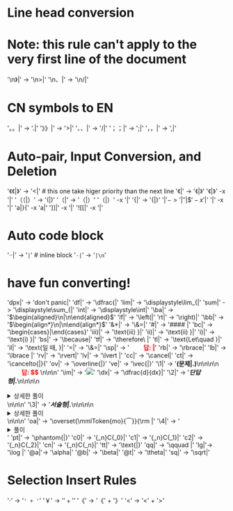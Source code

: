 
# Line head conversion
# Note: this rule can't apply to the very first line of the document
'\n》|' -> '\n>|'
'\n、|' -> '\n/|'


# CN symbols to EN
'。。|' -> '.|'
'》》|' -> '>|'
'、、|' -> '/|'
'；；|' -> ';|'
'，，|' -> ',|'

# Auto-pair, Input Conversion, and Deletion
'《《|》' -> '<|' # this one take higer priority than the next line
'《|'    -> '《|》'
'《|》'   -x '|'
'（（|）' -> '(|)'
'（|'     -> '（|）'
'（|）'   -x '|'
'{|' -> '{|}'
'$|' -> '$|$'
'$|$$'   -x '$|'
'$|$'   -x '|'
'a|}{' -x 'a|'
']]|'   -x '|'
'![[|'   -x '|'


# Auto code block
'··|'  -> '`|`' # inline block
'`·|`' -> '```|\n```'

# have fun converting!
'dpx|' -> 'don\'t panic|'
'df|' -> '\dfrac{|'
'lim|' -> '\displaystyle\lim_{|'
'sum|' -> '\displaystyle\sum_{|'
'int|' -> '\displaystyle\int|'
'\ba|' -> '$\begin{aligned}\n|\n\end{aligned}$'
'lf|' -> '\left(|'
'rt|' -> '\right)|'
'\bb|' -> '$\begin{align*}\n|\n\end{align*}$'
'&*|' -> '\\&=|'
'\#|' -> '#### |'
'bc|' -> '\begin{cases}|\end{cases}'
'iii)|' -> '\text{iii) }|'
'ii)|' -> '\text{ii) }|'
'i)|' -> '\text{i) }|'
'bs|' -> '\because|'
'tf|' -> '\therefore\ |'
'tl|' -> '\text{Let\quad }|'
'il|' -> '\text{일 때, }|'
'\=|' -> '\\&=|'
'\sp|' -> '**<span style="color: red;">$\qquad$답: $|$</span>**'
'rb|' -> '\rbrace|'
'lb|' -> '\lbrace |'
'rv|' -> '\rvert|'
'lv|' -> '\lvert |'
'cc|' -> '\cancel|'
'ct|' -> '\cancelto{|}{'
'ov|' -> '\overline{|}'
've|' -> '\vec{|}'
'\1|' -> '**(문제|.)**\n\n\n\n **<span style="color: red;">$\qquad$답: $$</span>** \n\n\n' 
'\im|' -> '<img src="/assets/|"/>'
'\dx|' -> '\dfrac{d}{dx}|'
'\2|' -> '***단답형|.***\n\n\n\n<details> \n  <summary>상세한 풀이</summary> \n   <p><img src="/assets/.png"/></p>\n</details>\n\n\n'
'\3|' -> '***서술형|.***\n\n\n\n<details> \n  <summary>상세한 풀이</summary> \n   <p><img src="/assets/.png"/></p>\n</details>\n\n\n'
'oa|' -> '\overset{\mmlToken{mo}{⏜}}{\rm |'
'\4|' -> '<details>\n<summary>풀이</summary>\n\n|\n</details>'
'pt|' -> '\phantom{|}'
'c0|' -> '{_n}C{_0}|'
'c1|' -> '{_n}C{_1}|'
'c2|' -> '{_n}C{_2}|'
'cn|' -> '{_n}C{_n}|'
'tt|' -> '\text{|}'
'qq|' -> '\qquad |'
'lg|'-> '\log |'
'@a|'-> '\alpha|'
'@b|' -> '\beta|'
'@t|' -> '\theta|'
'sq|' -> '\sqrt|'


# Selection Insert Rules
'·'  -> '`' + '`'
'￥'  -> '$' + '$'
'《'  -> '《' + '》'
'<'  -> '<' + '>'
